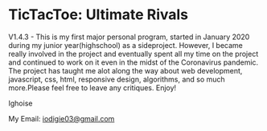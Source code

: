 # TicTacToe: Ultimate Rivals
V1.4.3 - This is my first major personal program, started in January 2020 during my junior year(highschool) as a sideproject. However, I became really involved in the project and eventually spent all my time on the project and continued to work on it even in the midst of the Coronavirus pandemic. The project has taught me alot along the way about web development, javascript, css, html, responsive design, algorithms, and so much more.Please feel free to leave any critiques. Enjoy!


Ighoise

My Email: iodigie03@gmail.com
